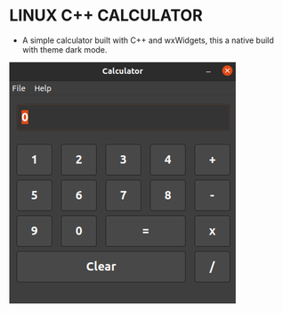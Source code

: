 # LINUX C++ CALCULATOR

- A simple calculator built with C++ and wxWidgets, this a native build with theme dark mode.

![Screenshot](screenshot.png)